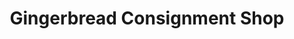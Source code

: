 ---
title: "Gingerbread Consignment Shop"
url: /midland-park/gingerbread-consignment-shop/
shop: Gebrauchtwaren
---